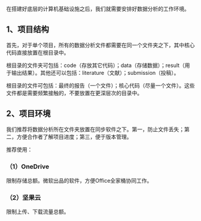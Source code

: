 

在搭建好底层的计算机基础设施之后，我们就需要安排好数据分析的工作环境。

## 1、项目结构
首先，对于单个项目，所有的数据分析文件都需要在同一个文件夹之下，其中核心代码直接放置在根目录中。

根目录的文件夹可包括：code（存放其它代码）；data（存储数据）；result（用于输出结果）。其他还可以包括：literature（文献）；submission（投稿）。

根目录的文件可包括：最终的报告（一个文件）；核心代码（尽量一个文件）。这些文件都是需要频繁接触的，不要放置在更深层次的目录中。

## 2、项目环境
我们推荐将数据分析所在文件夹放置在同步软件之下。第一，防止文件丢失；第二，方便合作者了解项目进度；第三，便于版本管理。

推荐使用：

### （1）OneDrive

限制存储总额。微软出品的软件，方便Office全家桶协同工作。

### （2）坚果云

限制上传、下载流量总额。
